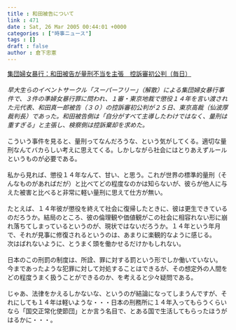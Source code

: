 ```yaml
---
title : 和田被告について
link : 471
date : Sat, 26 Mar 2005 00:44:01 +0000
categories : ["時事ニュース"]
tags : []
draft : false
author : 倉下忠憲
---
```


<A HREF="http://www.mainichi-msn.co.jp/today/news/20050326k0000m040067000c.html" TARGET="_blank">集団婦女暴行：和田被告が量刑不当を主張　控訴審初公判（毎日）</A><BR><BR><I>早大生らのイベントサークル「スーパーフリー」（解散）による集団婦女暴行事件で、３件の準婦女暴行罪に問われ、１審・東京地裁で懲役１４年を言い渡された元代表、和田真一郎被告（３０）の控訴審初公判が２５日、東京高裁（仙波厚裁判長）であった。和田被告側は「自分がすべて主導したわけではなく、量刑は重すぎる」と主張し、検察側は控訴棄却を求めた。</I><BR><BR>こういう事件を見ると、量刑ってなんだろうな、という気がしてくる。適切な量刑なんてバカらしい考えに思えてくる。しかしながら社会にはとりあえずルールというものが必要である。<BR><BR>私から見れば、懲役１４年なんて、甘い、と思う。これが世界の標準的量刑（そんなものがあればだが）と比べてどの程度なのかは知らないが、彼らが他人に与えた被害と比べると非常に軽い量刑に思えて仕方が無い。<BR><BR>たとえば、１４年彼が懲役を終えて社会に復帰したときに、彼は更生できているのだろうか。結局のところ、彼の倫理観や価値観がこの社会に相容れない形に崩れ落ちてしまっているというのが、現状ではないだろうか。１４年という年月で、それが見事に修復されるというのは、あまりに楽観的なように感じる。<BR>次はばれないように、とうまく頭を働かせるだけかもしれない。<BR><BR>日本のこの刑罰の制度は、所詮、罪に対する罰という形でしか働いていない。<BR>今まであったような犯罪に対して対処することはできるが、その想定外の人間をどの程度うまく扱うことができるのか、を考えると少々疑問である。<BR><BR>じゃあ、法律をかえるしかないな、というのが結論になってしまうんですが、それにしても１４年は軽いような・・・日本の刑務所に１４年入ってもらうくらいなら「国交正常化使節団」とか言う名目で、とある国で生活してもらったほうがはるかに・・・。<br><br>
